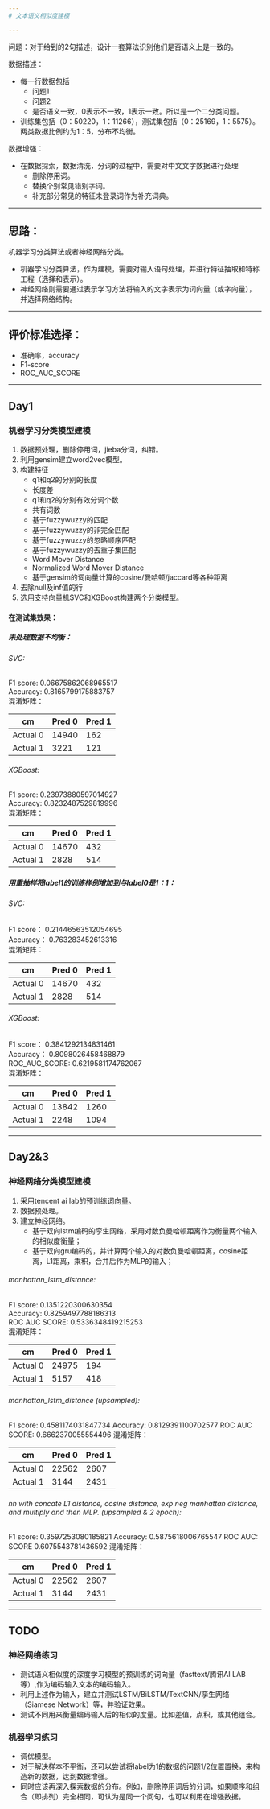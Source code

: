 ```yaml
---
# 文本语义相似度建模

---
```

问题：对于给到的2句描述，设计一套算法识别他们是否语义上是一致的。  

数据描述：
- 每一行数据包括
    - 问题1
    - 问题2
    - 是否语义一致，0表示不一致，1表示一致。所以是一个二分类问题。
- 训练集包括（0：50220，1：11266），测试集包括（0：25169，1：5575）。两类数据比例约为1：5，分布不均衡。  

数据增强：
- 在数据探索，数据清洗，分词的过程中，需要对中文文字数据进行处理
    - 删除停用词。
    - 替换个别常见错别字词。
    - 补充部分常见的特征未登录词作为补充词典。
    
---
## 思路：  
机器学习分类算法或者神经网络分类。
- 机器学习分类算法，作为建模，需要对输入语句处理，并进行特征抽取和特称工程（选择和表示）。
- 神经网络则需要通过表示学习方法将输入的文字表示为词向量（或字向量），并选择网络结构。

---
## 评价标准选择：
- 准确率，accuracy
- F1-score
- ROC_AUC_SCORE

---
## Day1
### 机器学习分类模型建模
1. 数据预处理，删除停用词，jieba分词，纠错。
2. 利用gensim建立word2vec模型。
3. 构建特征
    - q1和q2的分别的长度
    - 长度差
    - q1和q2的分别有效分词个数
    - 共有词数
    - 基于fuzzywuzzy的匹配
    - 基于fuzzywuzzy的非完全匹配
    - 基于fuzzywuzzy的忽略顺序匹配
    - 基于fuzzywuzzy的去重子集匹配
    - Word Mover Distance
    - Normalized Word Mover Distance
    - 基于gensim的词向量计算的cosine/曼哈顿/jaccard等各种距离
4. 去除null及inf值的行
5. 选用支持向量机SVC和XGBoost构建两个分类模型。

#### 在测试集效果：
##### 未处理数据不均衡：
###### SVC:  
F1 score: 0.06675862068965517  
Accuracy: 0.8165799175883757  
混淆矩阵：  
            
| cm |  Pred 0| Pred 1|
|----|  ----  | ----  |
|Actual 0| 14940  | 162 |
|Actual 1| 3221   | 121 |

###### XGBoost:  
F1 score: 0.23973880597014927  
Accuracy: 0.8232487529819996  
混淆矩阵：  
            
| cm |  Pred 0| Pred 1|
|----|  ----  | ----  |
|Actual 0| 14670  | 432 |
|Actual 1| 2828   | 514 |

##### 用重抽样将label1的训练样例增加到与label0是1：1：
###### SVC:  
F1 score： 0.21446563512054695  
Accuracy： 0.763283452613316  
混淆矩阵：  
            
| cm |  Pred 0| Pred 1|
|----|  ----  | ----  |
|Actual 0| 14670  | 432 |
|Actual 1| 2828   | 514 |

###### XGBoost:  
F1 score： 0.3841292134831461  
Accuracy： 0.8098026458468879  
ROC_AUC_SCORE: 0.6219581174762067  
混淆矩阵：  
            
| cm |  Pred 0| Pred 1|
|----|  ----  | ----  |
|Actual 0| 13842  | 1260 |
|Actual 1| 2248   | 1094 |

---

## Day2&3
### 神经网络分类模型建模
1. 采用tencent ai lab的预训练词向量。
2. 数据预处理。
3. 建立神经网络。
    - 基于双向lstm编码的孪生网络，采用对数负曼哈顿距离作为衡量两个输入的相似度衡量；
    - 基于双向gru编码的，并计算两个输入的对数负曼哈顿距离，cosine距离，L1距离，乘积，合并后作为MLP的输入；  


###### manhattan_lstm_distance:  
F1 score: 0.1351220300630354  
Accuracy: 0.8259497788186313  
ROC AUC SCORE: 0.5336348419215253  
混淆矩阵：  
            
| cm |  Pred 0| Pred 1|
|----|  ----  | ----  |
|Actual 0| 24975  | 194 |
|Actual 1| 5157   | 418 |

###### manhattan_lstm_distance (upsampled):  
F1 score: 0.4581174031847734
Accuracy: 0.8129391100702577
ROC AUC SCORE: 0.6662370055554496
混淆矩阵：  
            
| cm |  Pred 0| Pred 1|
|----|  ----  | ----  |
|Actual 0| 22562  | 2607 |
|Actual 1| 3144   | 2431 |

###### nn with concate L1 distance, cosine distance, exp neg manhattan distance, and multiply and then MLP. (upsampled & 2 epoch):  
F1 score: 0.3597253080185821
Accuracy: 0.5875618006765547
ROC AUC: SCORE 0.6075543781436592
混淆矩阵：  
            
| cm |  Pred 0| Pred 1|
|----|  ----  | ----  |
|Actual 0| 22562  | 2607 |
|Actual 1| 3144   | 2431 |



---

## TODO
### 神经网络练习
- 测试语义相似度的深度学习模型的预训练的词向量（fasttext/腾讯AI LAB等）,作为编码输入文本的编码输入。
- 利用上述作为输入，建立并测试LSTM/BiLSTM/TextCNN/孪生网络（Siamese Network）等，并验证效果。
- 测试不同用来衡量编码输入后的相似的度量。比如差值，点积，或其他组合。
### 机器学习练习
- 调优模型。
- 对于解决样本不平衡，还可以尝试将label为1的数据的问题1/2位置置换，来构造新的数据，达到数据增强。
- 同时应该再深入探索数据的分布。例如，删除停用词后的分词，如果顺序和组合（即排列）完全相同，可认为是同一个问句，也可以利用在增强数据。